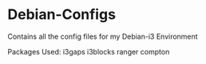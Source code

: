# Debian-Configs

Contains all the config files for my Debian-i3 Environment

Packages Used:
   i3gaps
   i3blocks
   ranger
   compton
